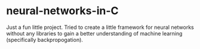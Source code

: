 # neural-networks-in-C
Just a fun little project. Tried to create a little framework for neural networks without any libraries to gain a better understanding of machine learning (specifically backpropogation).
